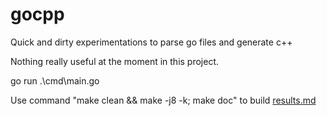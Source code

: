 # gocpp
Quick and dirty experimentations to parse go files and generate c++

Nothing really useful at the moment in this project.

go run .\cmd\main.go

Use command "make clean && make -j8 -k; make doc" to build [results.md](./results.md)
